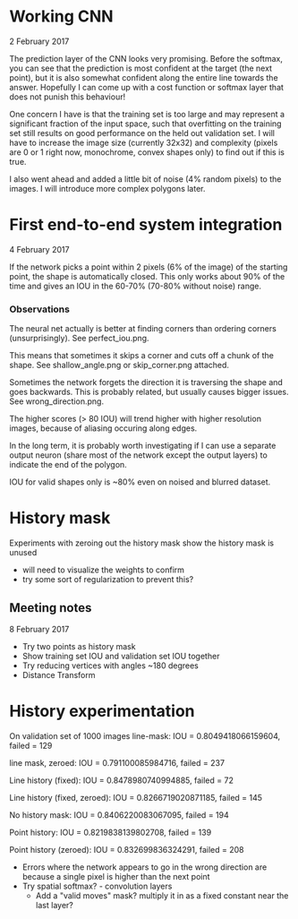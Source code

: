 # Working CNN
2 February 2017

The prediction layer of the CNN looks very promising. Before the softmax, you can see that the prediction is most confident at the target (the next point), but it is also somewhat confident along the entire line towards the answer. Hopefully I can come up with a cost function or softmax layer that does not punish this behaviour!

One concern I have is that the training set is too large and may represent a significant fraction of the input space, such that overfitting on the training set still results on good performance on the held out validation set. I will have to increase the image size (currently 32x32) and complexity (pixels are 0 or 1 right now, monochrome, convex shapes only) to find out if this is true.

I also went ahead and added a little bit of noise (4% random pixels) to the images. I will introduce more complex polygons later.

# First end-to-end system integration
4 February 2017

If the network picks a point within 2 pixels (6% of the image) of the starting point, the shape is automatically closed. This only works about 90% of the time and gives an IOU in the 60-70% (70-80% without noise) range.

### Observations
The neural net actually is better at finding corners than ordering corners (unsurprisingly). See perfect_iou.png.

This means that sometimes it skips a corner and cuts off a chunk of the shape. See shallow_angle.png or skip_corner.png attached.

Sometimes the network forgets the direction it is traversing the shape and goes backwards. This is probably related, but usually causes bigger issues. See wrong_direction.png.

The higher scores (> 80 IOU) will trend higher with higher resolution images, because of aliasing occuring along edges.

In the long term, it is probably worth investigating if I can use a separate output neuron (share most of the network except the output layers) to indicate the end of the polygon.


IOU for valid shapes only is ~80% even on noised and blurred dataset.


# History mask
Experiments with zeroing out the history mask show the history mask is unused
   - will need to visualize the weights to confirm
   - try some sort of regularization to prevent this?
   
## Meeting notes
8 February 2017
- Try two points as history mask
- Show training set IOU and validation set IOU together
- Try reducing vertices with angles ~180 degrees
- Distance Transform


# History experimentation
On validation set of 1000 images
line-mask:
IOU = 0.8049418066159604, failed = 129

line mask, zeroed:
IOU = 0.791100085984716, failed = 237

Line history (fixed):
IOU = 0.8478980740994885, failed = 72

Line history (fixed, zeroed):
IOU = 0.8266719020871185, failed = 145


No history mask:
IOU = 0.8406220083067095, failed = 194


Point history:
IOU = 0.8219838139802708, failed = 139

Point history (zeroed):
IOU = 0.832699836324291, failed = 208

- Errors where the network appears to go in the wrong direction are because a single pixel is higher than the next point
- Try spatial softmax? - convolution layers
    - Add a "valid moves" mask? multiply it in as a fixed constant near the last layer?